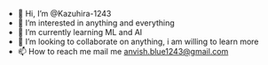 - 👋 Hi, I’m @Kazuhira-1243
- 👀 I’m interested in anything and everything
- 🌱 I’m currently learning ML and AI
- 💞️ I’m looking to collaborate on anything, i am willing to learn more
- 📫 How to reach me mail me anvish.blue1243@gmail.com

<!---
Kazuhira-1243/Kazuhira-1243 is a ✨ special ✨ repository because its `README.md` (this file) appears on your GitHub profile.
You can click the Preview link to take a look at your changes.
--->

